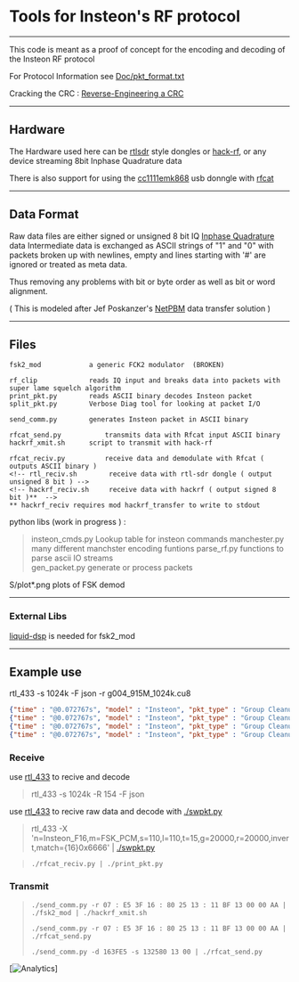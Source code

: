 # Tools for Insteon's RF protocol #

----

This code is meant as a proof of concept for the encoding and decoding of the Insteon RF protocol


For Protocol Information see [Doc/pkt_format.txt](Doc/pkt_format.txt)

Cracking the CRC :  [Reverse-Engineering a CRC](http://make-it-hack.blogspot.com/2015/08/reverse-engineering-crc.html)


----

## Hardware ##

The Hardware used here can be
[rtlsdr](http://sdr.osmocom.org/trac/wiki/rtl-sdr) style dongles or
[hack-rf](https://greatscottgadgets.com/hackrf/), or any device streaming 8bit Inphase Quadrature data

There is also support for using the
[cc1111emk868](http://www.ti.com/tool/cc1111emk868-915) usb donngle with
[rfcat](https://bitbucket.org/atlas0fd00m/rfcat)

----

## Data Format ##

Raw data files are either signed or unsigned 8 bit IQ [Inphase Quadrature](https://en.wikipedia.org/wiki/In-phase_and_quadrature_components) data 
Intermediate data is exchanged as ASCII strings of "1" and "0" with packets broken up with newlines,
empty and lines starting with '#' are ignored or treated as meta data.

Thus removing any problems with bit or byte order as well as bit or word alignment.

( This is modeled after Jef Poskanzer's [NetPBM](http://en.wikipedia.org/wiki/Netpbm_format) data transfer solution )


----

## Files ##

    fsk2_mod            a generic FCK2 modulator  (BROKEN)

    rf_clip             reads IQ input and breaks data into packets with super lame squelch algorithm
    print_pkt.py        reads ASCII binary decodes Insteon packet
    split_pkt.py        Verbose Diag tool for looking at packet I/O

    send_comm.py        generates Insteon packet in ASCII binary

    rfcat_send.py	        transmits data with Rfcat input ASCII binary
    hackrf_xmit.sh      script to transmit with hack-rf

    rfcat_reciv.py	        receive data and demodulate with Rfcat ( outputs ASCII binary )
    <!-- rtl_reciv.sh        receive data with rtl-sdr dongle ( output unsigned 8 bit ) -->
    <!-- hackrf_reciv.sh     receive data with hackrf ( output signed 8 bit )**  -->
    ** hackrf_reciv requires mod hackrf_transfer to write to stdout 

python libs (work in progress ) :  

>  insteon_cmds.py      Lookup table for insteon commands
>  manchester.py        many different manchster encoding funtions 
>  parse_rf.py          functions to parse ascii IO streams  
>  gen_packet.py        generate or process packets


S/plot\*.png         plots of FSK demod

----

### External Libs ###

[liquid-dsp](http://liquidsdr.org/) is needed for fsk2_mod 

----

## Example use ##

rtl_433 -s 1024k  -F json -r  g004_915M_1024k.cu8

```json
{"time" : "@0.072767s", "model" : "Insteon", "pkt_type" : "Group Cleanup Direct Message", "from_id" : "2B7811", "to_id" : "226B3F", "command" : "13 01 ", "extended" : 0, "hops" : "3 / 3", "formatted" : "4F : 226B3F : 2B7811 : 13 01  79", "mic" : "CRC", "payload" : "4F3F6B2211782B130179"}
{"time" : "@0.072767s", "model" : "Insteon", "pkt_type" : "Group Cleanup Direct Message", "from_id" : "2B7811", "to_id" : "226B3F", "command" : "13 01 ", "extended" : 0, "hops" : "3 / 2", "formatted" : "4B : 226B3F : 2B7811 : 13 01  BD", "mic" : "CRC", "payload" : "4B3F6B2211782B1301BD"}
{"time" : "@0.072767s", "model" : "Insteon", "pkt_type" : "Group Cleanup Direct Message", "from_id" : "2B7811", "to_id" : "226B3F", "command" : "13 01 ", "extended" : 0, "hops" : "3 / 1", "formatted" : "47 : 226B3F : 2B7811 : 13 01  F1", "mic" : "CRC", "payload" : "473F6B2211782B1301F1"}
{"time" : "@0.072767s", "model" : "Insteon", "pkt_type" : "Group Cleanup Direct Message", "from_id" : "2B7811", "to_id" : "226B3F", "command" : "13 01 ", "extended" : 0, "hops" : "3 / 0", "formatted" : "43 : 226B3F : 2B7811 : 13 01  35", "mic" : "CRC", "payload" : "433F6B2211782B130135"}
```



### Receive ###
 
use [rtl_433](https://github.com/merbanan/rtl_433) to recive and decode

>  rtl_433 -s 1024k -R 154 -F json

use [rtl_433](https://github.com/merbanan/rtl_433) to recive raw data and decode with [./swpkt.py](swpkt.py)

>  rtl_433 -X 'n=Insteon_F16,m=FSK_PCM,s=110,l=110,t=15,g=20000,r=20000,invert,match={16}0x6666' | [./swpkt.py](swpkt.py)

>
>  `./rfcat_reciv.py | ./print_pkt.py`
>

### Transmit ###

>  `./send_comm.py -r 07 : E5 3F 16 : 80 25 13 : 11 BF 13 00 00 AA | ./fsk2_mod | ./hackrf_xmit.sh`
>
>  `./send_comm.py -r 07 : E5 3F 16 : 80 25 13 : 11 BF 13 00 00 AA | ./rfcat_send.py`
>
>  `./send_comm.py -d 163FE5 -s 132580 13 00 | ./rfcat_send.py`


[![Analytics](https://ga-beacon.appspot.com/UA-65834265-1/evilpete/insteonrf)]
